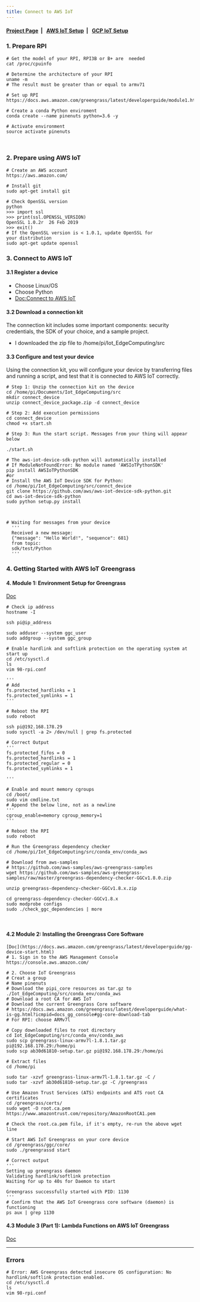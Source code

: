 ```yaml
---
title: Connect to AWS IoT
---
```



####  [Project Page](https://dujm.github.io/Iot_EdgeComputing/index)&nbsp;  | &nbsp;   [AWS IoT Setup](https://dujm.github.io/Iot_EdgeComputing/aws_iot)&nbsp;  | &nbsp;   [GCP IoT Setup](https://dujm.github.io/Iot_EdgeComputing/gcp_iot)


### 1. Prepare RPI  
```
# Get the model of your RPI, RPI3B or B+ are  needed
cat /proc/cpuinfo

# Determine the architecture of your RPI
uname -m 
# The result must be greater than or equal to armv71 

# Set up RPI
https://docs.aws.amazon.com/greengrass/latest/developerguide/module1.html
```

```
# Create a conda Python enviroment
conda create --name pinenuts python=3.6 -y

# Activate environment
source activate pinenuts
```

<br>

### 2. Prepare using AWS IoT

```
# Create an AWS account
https://aws.amazon.com/

# Install git
sudo apt-get install git

# Check OpenSSL version
python
>>> import ssl
>>> print(ssl.OPENSSL_VERSION)
OpenSSL 1.0.2r  26 Feb 2019
>>> exit()
# If the OpenSSL version is < 1.0.1, update OpenSSL for
your distribution
sudo apt-get update openssl

```

### 3. Connect to AWS IoT
#### 3.1 Register a device
  * Choose Linux/OS
  * Choose Python
  * [Doc:Connect to AWS IoT](https://eu-central-1.console.aws.amazon.com/iot/home?region=eu-central-1#/connectdevice/)


#### 3.2 Download a connection kit
The connection kit includes some important components: security credentials, the SDK of your choice, and a sample project.
  * I downloaded the zip file to /home/pi/Iot_EdgeComputing/src


#### 3.3 Configure and test your device
Using the connection kit, you will configure your device by transferring files and running a script, and test that it is connected to AWS IoT correctly.

```
# Step 1: Unzip the connection kit on the device
cd /home/pi/Documents/Iot_EdgeComputing/src
mkdir connect_device
unzip connect_device_package.zip -d connect_device

# Step 2: Add execution permissions
cd connect_device
chmod +x start.sh

# Step 3: Run the start script. Messages from your thing will appear below

./start.sh

# The aws-iot-device-sdk-python will automatically installed
# If ModuleNotFoundError: No module named 'AWSIoTPythonSDK'
pip install AWSIoTPythonSDK
#or
# Install the AWS IoT Device SDK for Python:
cd /home/pi/Iot_EdgeComputing/src/connct_device
git clone https://github.com/aws/aws-iot-device-sdk-python.git
cd aws-iot-device-sdk-python
sudo python setup.py install



# Waiting for messages from your device
  '''
  Received a new message:
  {"message": "Hello World!", "sequence": 681}
  from topic:
  sdk/test/Python
  '''
```

### 4. Getting Started with AWS IoT Greengrass

#### 4. Module 1: Environment Setup for Greengrass  
[Doc](https://docs.aws.amazon.com/greengrass/latest/developerguide/module1.html)

```
# Check ip address
hostname -I

ssh pi@ip_address

sudo adduser --system ggc_user
sudo addgroup --system ggc_group

# Enable hardlink and softlink protection on the operating system at start up
cd /etc/sysctl.d
ls
vim 98-rpi.conf

'''
# Add 
fs.protected_hardlinks = 1
fs.protected_symlinks = 1
''' 

# Reboot the RPI
sudo reboot
```

```
ssh pi@192.168.178.29 
sudo sysctl -a 2> /dev/null | grep fs.protected

# Correct Output
'''
fs.protected_fifos = 0
fs.protected_hardlinks = 1
fs.protected_regular = 0
fs.protected_symlinks = 1

'''
```

```
# Enable and mount memory cgroups
cd /boot/
sudo vim cmdline.txt
# Append the below line, not as a newline
'''
cgroup_enable=memory cgroup_memory=1
'''

# Reboot the RPI
sudo reboot
```

```
# Run the Greengrass dependency checker
cd /home/pi/Iot_EdgeComputing/src/conda_env/conda_aws

# Download from aws-samples
# https://github.com/aws-samples/aws-greengrass-samples
wget https://github.com/aws-samples/aws-greengrass-samples/raw/master/greengrass-dependency-checker-GGCv1.8.0.zip

unzip greengrass-dependency-checker-GGCv1.8.x.zip

cd greengrass-dependency-checker-GGCv1.8.x
sudo modprobe configs
sudo ./check_ggc_dependencies | more

```

<br>

#### 4.2 Module 2: Installing the Greengrass Core Software
```
[Doc](https://docs.aws.amazon.com/greengrass/latest/developerguide/gg-device-start.html)
# 1. Sign in to the AWS Management Console
https://console.aws.amazon.com/

# 2. Choose IoT Greengrass
# Creat a group
# Name pinenuts
# Download the pipi_core resources as tar.gz to ./Iot_EdgeComputing/src/conda_env/conda_aws
# Download a root CA for AWS IoT
# Download the current Greengrass Core software
# https://docs.aws.amazon.com/greengrass/latest/developerguide/what-is-gg.html?icmpid=docs_gg_console#gg-core-download-tab
# For RPI: choose ARMv7l

# Copy downloaded files to root directory
cd Iot_EdgeComputing/src/conda_env/conda_aws 
sudo scp greengrass-linux-armv7l-1.8.1.tar.gz pi@192.168.178.29:/home/pi
sudo scp ab30d61810-setup.tar.gz pi@192.168.178.29:/home/pi

# Extract files
cd /home/pi

sudo tar -xzvf greengrass-linux-armv7l-1.8.1.tar.gz -C /
sudo tar -xzvf ab30d61810-setup.tar.gz -C /greengrass

# Use Amazon Trust Services (ATS) endpoints and ATS root CA certificates
cd /greengrass/certs/
sudo wget -O root.ca.pem https://www.amazontrust.com/repository/AmazonRootCA1.pem

# Check the root.ca.pem file, if it's empty, re-run the above wget line 

# Start AWS IoT Greengrass on your core device
cd /greengrass/ggc/core/
sudo ./greengrassd start

# Correct output
'''
Setting up greengrass daemon
Validating hardlink/softlink protection
Waiting for up to 40s for Daemon to start

Greengrass successfully started with PID: 1130
'''
# Confirm that the AWS IoT Greengrass core software (daemon) is functioning
ps aux | grep 1130

```

#### 4.3 Module 3 (Part 1): Lambda Functions on AWS IoT Greengrass
[Doc](https://docs.aws.amazon.com/greengrass/latest/developerguide/module3-I.html)



--- 
### Errors
```
# Error: AWS Greengrass detected insecure OS configuration: No hardlink/softlink protection enabled.
cd /etc/sysctl.d
ls
vim 98-rpi.conf
```
